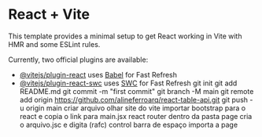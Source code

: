 # React + Vite

This template provides a minimal setup to get React working in Vite with HMR and some ESLint rules.

Currently, two official plugins are available:

- [@vitejs/plugin-react](https://github.com/vitejs/vite-plugin-react/blob/main/packages/plugin-react/README.md) uses [Babel](https://babeljs.io/) for Fast Refresh
- [@vitejs/plugin-react-swc](https://github.com/vitejs/vite-plugin-react-swc) uses [SWC](https://swc.rs/) for Fast Refresh
git init
git add README.md
git commit -m "first commit"
git branch -M main
git remote add origin https://github.com/alineferroarq/react-table-api.git
git push -u origin main
criar arquivo olhar site do vite
importar bootstrap para o react e copia o link para main.jsx
react router
dentro da pasta page cria o arquivo.jsc e digita (rafc)
control barra de espaço importa a page
